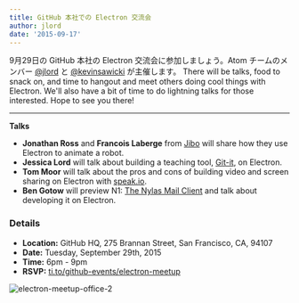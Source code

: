 ```yaml
---
title: GitHub 本社での Electron 交流会
author: jlord
date: '2015-09-17'
---
```


9月29日の GitHub 本社の Electron 交流会に参加しましょう。Atom チームのメンバー [@jlord](https://github.com/jlord) と [@kevinsawicki](https://github.com/kevinsawicki) が主催します。 There will be talks, food to snack on, and time to hangout and meet others doing cool things with Electron. We'll also have a bit of time to do lightning talks for those interested. Hope to see you there!

---

**Talks**

- **Jonathan Ross** and **Francois Laberge** from [Jibo](http://jibo.com) will share how they use Electron to animate a robot.
- **Jessica Lord** will talk about building a teaching tool, [Git-it](https://github.com/jlord/git-it-electron), on Electron.
- **Tom Moor** will talk about the pros and cons of building  video and screen sharing on Electron with [speak.io](https://speak.io).
- **Ben Gotow** will preview N1: [The Nylas Mail Client](https://www.nylas.com/blog/splitting-the-atom) and talk about developing it on Electron.

### Details

- **Location:** GitHub HQ, 275 Brannan Street, San Francisco, CA, 94107
- **Date:** Tuesday, September 29th, 2015
- **Time:** 6pm - 9pm
- **RSVP:** [ti.to/github-events/electron-meetup](https://ti.to/github-events/electron-meetup)

![electron-meetup-office-2](https://cloud.githubusercontent.com/assets/1305617/9918496/0bc7093c-5c7c-11e5-83c9-bdbb34a2cd19.png)

